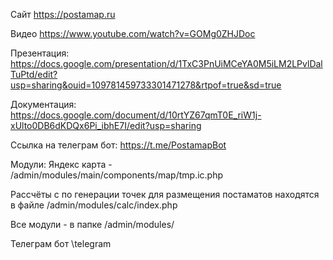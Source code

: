Сайт https://postamap.ru

Видео https://www.youtube.com/watch?v=GOMg0ZHJDoc

Презентация: https://docs.google.com/presentation/d/1TxC3PnUiMCeYA0M5iLM2LPvlDalTuPtd/edit?usp=sharing&ouid=109781459733301471278&rtpof=true&sd=true

Документация: https://docs.google.com/document/d/10rtYZ67qmT0E_riW1j-xUlto0DB6dKDQx6Pi_ibhE7I/edit?usp=sharing

Ссылка на телеграм бот: https://t.me/PostamapBot


Модули:
Яндекс карта - /admin/modules/main/components/map/tmp.ic.php

Рассчёты c по генерации точек для размещения постаматов находятся в файле /admin/modules/calc/index.php

Все модули - в папке /admin/modules/

Телеграм бот \telegram
